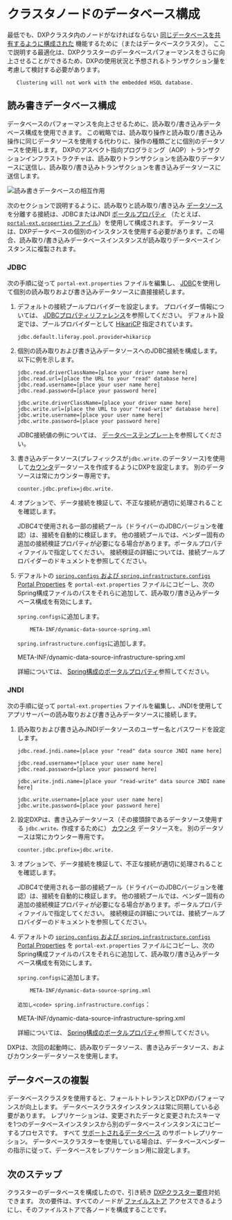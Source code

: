# クラスタノードのデータベース構成

最低でも、DXPクラスタ内のノードがなければならない [同じデータベースを共有するように構成された](./example-creating-a-simple-dxp-cluster.md#configure-cluster-link-and-the-other-server-connections) 機能するために（またはデータベースクラスタ）。 ここで説明する最適化は、DXPクラスターのデータベースパフォーマンスをさらに向上させることができるため、DXPの使用状況と予想されるトランザクション量を考慮して検討する必要があります。

``` warning::
   Clustering will not work with the embedded HSQL database.
```

## 読み書きデータベース構成

データベースのパフォーマンスを向上させるために、読み取り/書き込みデータベース構成を使用できます。 この戦略では、読み取り操作と読み取り/書き込み操作に同じデータソースを使用する代わりに、操作の種類ごとに個別のデータソースを使用します。 DXPのアスペクト指向プログラミング（AOP）トランザクションインフラストラクチャは、読み取りトランザクションを読み取りデータソースに送信し、読み取り/書き込みトランザクションを書き込みデータソースに送信します。

![読み書きデータベースの相互作用](./database-configuration-for-cluster-nodes/images/01.png)

次のセクションで説明するように、読み取りと読み取り/書き込み [データソース](https://docs.liferay.com/portal/7.3-latest/propertiesdoc/portal.properties.html#JDBC) を分離する接続は、JDBCまたはJNDI [ポータルプロパティ](../../reference/portal-properties.md) （たとえば、 [`portal-ext.properties` ファイル](../../reference/portal-properties.md)）を使用して構成されます。 データソースは、DXPデータベースの個別のインスタンスを使用する必要があります。この場合、読み取り/書き込みデータベースインスタンスが読み取りデータベースインスタンスに複製されます。

### JDBC

次の手順に従って `portal-ext.properties` ファイルを編集し、 [JDBC](../../installing-liferay/configuring-a-database.md)を使用して個別の読み取りおよび書き込みデータソースに直接接続します。

1.  デフォルトの接続プールプロバイダーを設定します。 プロバイダー情報については、 [JDBCプロパティリファレンス](https://docs.liferay.com/portal/7.3-latest/propertiesdoc/portal.properties.html#JDBC)を参照してください。 デフォルト設定では、プールプロバイダーとして [HikariCP](https://github.com/brettwooldridge/HikariCP) 指定されています。

    ``` properties
    jdbc.default.liferay.pool.provider=hikaricp
    ```

2.  個別の読み取りおよび書き込みデータソースへのJDBC接続を構成します。 以下に例を示します。

    ``` properties
    jdbc.read.driverClassName=[place your driver name here]
    jdbc.read.url=[place the URL to your "read" database here]
    jdbc.read.username=[place your user name here]
    jdbc.read.password=[place your password here]

    jdbc.write.driverClassName=[place your driver name here]
    jdbc.write.url=[place the URL to your "read-write" database here]
    jdbc.write.username=[place your user name here]
    jdbc.write.password=[place your password here]
    ```

    JDBC接続値の例については、 [データベーステンプレート](../../reference/database-templates.md)を参照してください。

3.  書き込みデータソース(プレフィックスが`jdbc.write.`のデータソース)を使用して[カウンタ](https://docs.liferay.com/portal/7.3-latest/propertiesdoc/portal.properties.html#Counter)データソースを作成するようにDXPを設定します。 別のデータソースは常にカウンター専用です。

    ``` properties
    counter.jdbc.prefix=jdbc.write.
    ```

4.  オプションで、データ接続を検証して、不正な接続が適切に処理されることを確認します。

    JDBC4で使用される一部の接続プール（ドライバーのJDBCバージョンを確認）は、接続を自動的に検証します。 他の接続プールでは、ベンダー固有の追加の接続検証プロパティが必要になる場合があります。ポータルプロパティファイルで指定してください。 接続検証の詳細については、接続プールプロバイダーのドキュメントを参照してください。

5.  デフォルトの [`spring.configs` および `spring.infrastructure.configs` Portal Properties](https://docs.liferay.com/portal/7.3-latest/propertiesdoc/portal.properties.html#Spring) を `portal-ext.properties` ファイルにコピーし、次のSpring構成ファイルのパスをそれらに追加して、読み取り/書き込みデータベース構成を有効にします。

    `spring.configs`に追加します。

    ``` 
        META-INF/dynamic-data-source-spring.xml
    ```

    `spring.infrastructure.configs`に追加します。

     META-INF/dynamic-data-source-infrastructure-spring.xml

    詳細については、 [Spring構成のポータルプロパティ](https://docs.liferay.com/portal/7.3-latest/propertiesdoc/portal.properties.html#Spring)参照してください。

### JNDI

次の手順に従って `portal-ext.properties` ファイルを編集し、JNDIを使用してアプリサーバーの読み取りおよび書き込みデータソースに接続します。

1.  読み取りおよび書き込みJNDIデータソースのユーザー名とパスワードを設定します。

    ``` properties
    jdbc.read.jndi.name=[place your "read" data source JNDI name here]

    jdbc.read.username=*[place your user name here]
    jdbc.read.password=[place your password here]

    jdbc.write.jndi.name=[place your "read-write" data source JNDI name here]

    jdbc.write.username=[place your user name here]
    jdbc.write.password=[place your password here]
    ```

2.  設定DXPは、書き込みデータソース（その接頭辞であるデータソース使用する `jdbc.write。`作成するために） [カウンタ](https://docs.liferay.com/portal/7.3-latest/propertiesdoc/portal.properties.html#Counter) データソースを。 別のデータソースは常にカウンター専用です。

    ``` properties
    counter.jdbc.prefix=jdbc.write.
    ```

3.  オプションで、データ接続を検証して、不正な接続が適切に処理されることを確認します。

    JDBC4で使用される一部の接続プール（ドライバーのJDBCバージョンを確認）は、接続を自動的に検証します。 他の接続プールでは、ベンダー固有の追加の接続検証プロパティが必要になる場合があります。ポータルプロパティファイルで指定してください。 接続検証の詳細については、接続プールプロバイダーのドキュメントを参照してください。

4.  デフォルトの [`spring.configs` および `spring.infrastructure.configs` Portal Properties](https://docs.liferay.com/portal/7.3-latest/propertiesdoc/portal.properties.html#Spring) を `portal-ext.properties` ファイルにコピーし、次のSpring構成ファイルのパスをそれらに追加して、読み取り/書き込みデータベース構成を有効にします。

    `spring.configs`に追加します。

    ``` 
        META-INF/dynamic-data-source-spring.xml
    ```

    `追加し<code> spring.infrastructure.configs`：

     META-INF/dynamic-data-source-infrastructure-spring.xml

    詳細については、 [Spring構成のポータルプロパティ](https://docs.liferay.com/portal/7.3-latest/propertiesdoc/portal.properties.html#Spring)参照してください。

DXPは、次回の起動時に、読み取りデータソース、書き込みデータソース、およびカウンターデータソースを使用します。

## データベースの複製

データベースクラスタを使用すると、フォールトトレランスとDXPのパフォーマンスが向上します。 データベースクラスタインスタンスは常に同期している必要があります。 レプリケーションは、変更されたデータと変更されたスキーマを1つのデータベースインスタンスから別のデータベースインスタンスにコピーするプロセスです。 すべて [サポートされるデータベース](https://web.liferay.com/documents/14/21598941/Liferay+DXP+7.2+Compatibility+Matrix/b6e0f064-db31-49b4-8317-a29d1d76abf7) のサポートレプリケーション。 データベースクラスターを使用している場合は、データベースベンダーの指示に従って、データベースをレプリケーション用に設定します。

## 次のステップ

クラスターのデータベースを構成したので、引き続き [DXPクラスター要件](./clustering-for-high-availability.md#clustering-requirements)対処できます。 次の要件は、すべてのノードが [ファイルストア](../../../system-administration/file-storage/configuring-file-storage.md) アクセスできるようにし、そのファイルストアで各ノードを構成することです。
